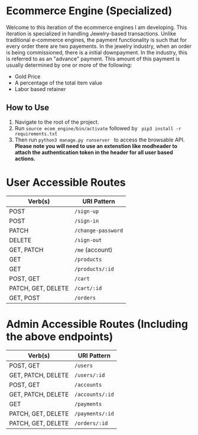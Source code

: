 # Ecommerce Engine (Specialized)
Welcome to this iteration of the ecommerce engines I am developing. This iteration is specialized in handling Jewelry-based
transactions. Unlike traditional e-commerce engines, the payment functionality is such that for every order there are two payements. In the jewelry industry, when an order is being commissioned, there is a initial downpayment. In the industry, this is referred to as an "advance" payment. This amount of this payment is usually determined by one or more of the following:
+ Gold Price
+ A percentage of the total item value
+ Labor based retainer

## How to Use 
1) Navigate to the root of the project.
2) Run ```source ecom_engine/bin/activate``` followed by ``` pip3 install -r requirements.txt```
3) Then run ```python3 manage.py runserver ``` to access the browsable API.
 **Please note you will need to use an extenstion like __modheader__ to attach the authentication token in the header for all user based actions.**



# User Accessible Routes
| Verb(s) | URI Pattern            |
|---------|------------------------|
| POST    | `/sign-up`             |
| POST    | `/sign-in`             | 
| PATCH   | `/change-password`     | 
| DELETE  | `/sign-out`            |
| GET, PATCH     | `/me` (account)             | 
| GET | `/products`|
| GET | `/products/:id`|
| POST, GET| `/cart`            | 
| PATCH, GET, DELETE     | `/cart/:id`        | 
| GET, POST | `/orders`|


# Admin Accessible Routes (Including the above endpoints)

| Verb(s) | URI Pattern            |
|---------|------------------------|
| POST, GET    | `/users`             |
| GET, PATCH, DELETE     | `/users/:id`             |
| POST, GET    | `/accounts`             |
| GET, PATCH, DELETE     | `/accounts/:id`             |
| GET    | `/payments`            |
| PATCH, GET, DELETE    | `/payments/:id`             |
| PATCH, GET, DELETE    | `/orders/:id`             |

